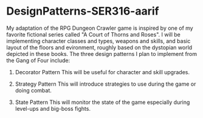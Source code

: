 # DesignPatterns-SER316-aarif

My adaptation of the RPG Dungeon Crawler game is inspired by one of my favorite fictional series called "A Court of Thorns and Roses". I will be implementing character classes and types, weapons and skills, and basic layout of the floors and evironment, roughly based on the dystopian world depicted in these books. The three design patterns I plan to implement from the Gang of Four include:

1. Decorator Pattern
   This will be useful for character and skill upgrades.
   
2. Strategy Pattern
   This will introduce strategies to use during the game or doing combat.
   
3. State Pattern
   This will monitor the state of the game especially during level-ups and big-boss fights.
